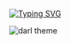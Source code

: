 [![Typing SVG](https://readme-typing-svg.demolab.com?font=Fira+Code&weight=600&pause=1000&width=435&lines=React++%2B+MUI+Responsive+Real+Project)](https://git.io/typing-svg)

![darl theme](https://github.com/remmi755/MuiProject/blob/master/muiReact.jpg)




